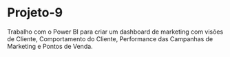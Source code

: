 # Projeto-9
Trabalho com o Power BI para criar um dashboard de marketing com visões de Cliente, Comportamento do Cliente, Performance das Campanhas de Marketing e Pontos de Venda.

